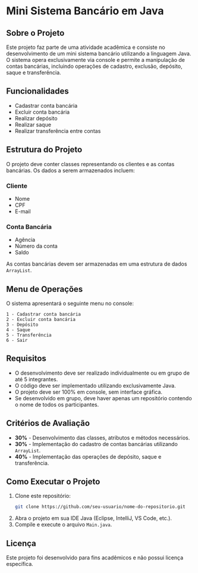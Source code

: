 # Mini Sistema Bancário em Java

## Sobre o Projeto
Este projeto faz parte de uma atividade acadêmica e consiste no desenvolvimento de um mini sistema bancário utilizando a linguagem Java. O sistema opera exclusivamente via console e permite a manipulação de contas bancárias, incluindo operações de cadastro, exclusão, depósito, saque e transferência.

## Funcionalidades
- Cadastrar conta bancária
- Excluir conta bancária
- Realizar depósito
- Realizar saque
- Realizar transferência entre contas

## Estrutura do Projeto
O projeto deve conter classes representando os clientes e as contas bancárias. Os dados a serem armazenados incluem:

### Cliente
- Nome
- CPF
- E-mail

### Conta Bancária
- Agência
- Número da conta
- Saldo

As contas bancárias devem ser armazenadas em uma estrutura de dados `ArrayList`.

## Menu de Operações
O sistema apresentará o seguinte menu no console:

```
1 - Cadastrar conta bancária
2 - Excluir conta bancária
3 - Depósito
4 - Saque
5 - Transferência
6 - Sair
```

## Requisitos
- O desenvolvimento deve ser realizado individualmente ou em grupo de até 5 integrantes.
- O código deve ser implementado utilizando exclusivamente Java.
- O projeto deve ser 100% em console, sem interface gráfica.
- Se desenvolvido em grupo, deve haver apenas um repositório contendo o nome de todos os participantes.

## Critérios de Avaliação
- **30%** - Desenvolvimento das classes, atributos e métodos necessários.
- **30%** - Implementação do cadastro de contas bancárias utilizando `ArrayList`.
- **40%** - Implementação das operações de depósito, saque e transferência.

## Como Executar o Projeto
1. Clone este repositório:
   ```sh
   git clone https://github.com/seu-usuario/nome-do-repositorio.git
   ```
2. Abra o projeto em sua IDE Java (Eclipse, IntelliJ, VS Code, etc.).
3. Compile e execute o arquivo `Main.java`.

## Licença
Este projeto foi desenvolvido para fins acadêmicos e não possui licença específica.
